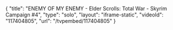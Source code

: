 {
    "title": "ENEMY OF MY ENEMY - Elder Scrolls: Total War - Skyrim Campaign #4",
    "type": "solo",
    "layout": "iframe-static",
    "videoId": "117404805",
    "url": "\/tvpembed\/117404805"
}